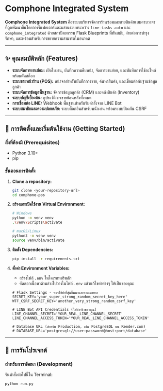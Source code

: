 # Comphone Integrated System

**Comphone Integrated System** คือระบบบริหารจัดการร้านซ่อมและขายสินค้าแบบครบวงจร ที่ถูกพัฒนาขึ้นโดยการรีแฟคเตอร์และผสานระบบระหว่าง `line-tasks-auto` และ `comphone_integrated` ด้วยสถาปัตยกรรม Flask Blueprints ที่ทันสมัย, ง่ายต่อการบำรุงรักษา, และพร้อมสำหรับการขยายความสามารถในอนาคต

---

## ✨ คุณสมบัติหลัก (Features)

- **ระบบจัดการงานซ่อม:** เปิดใบงาน, บันทึกความคืบหน้า, จัดการงานย่อย, และบันทึกการใช้อะไหล่พร้อมตัดสต็อก
- **ระบบขายหน้าร้าน (POS):** หน้าจอสำหรับบันทึกการขาย, ค้นหาสินค้า, และเชื่อมต่อกับฐานข้อมูลลูกค้า
- **ระบบจัดการข้อมูลพื้นฐาน:** จัดการข้อมูลลูกค้า (CRM) และคลังสินค้า (Inventory)
- **ระบบบัญชีเบื้องต้น:** ดูประวัติการขายย้อนหลังทั้งหมด
- **การเชื่อมต่อ LINE:** Webhook พื้นฐานสำหรับรับคำสั่งจาก LINE Bot
- **ระบบสมาชิกและความปลอดภัย:** ระบบล็อกอินสำหรับพนักงาน พร้อมระบบป้องกัน CSRF

---

## 🚀 การติดตั้งและเริ่มต้นใช้งาน (Getting Started)

### สิ่งที่ต้องมี (Prerequisites)

- Python 3.10+
- pip

### ขั้นตอนการติดตั้ง

1.  **Clone a repository:**
    ```bash
    git clone <your-repository-url>
    cd comphone-pos
    ```

2.  **สร้างและเปิดใช้งาน Virtual Environment:**
    ```bash
    # Windows
    python -m venv venv
    .\venv\Scripts\activate

    # macOS/Linux
    python3 -m venv venv
    source venv/bin/activate
    ```

3.  **ติดตั้ง Dependencies:**
    ```bash
    pip install -r requirements.txt
    ```

4.  **ตั้งค่า Environment Variables:**
    - สร้างไฟล์ `.env` ในไดเรกทอรีหลัก
    - คัดลอกเนื้อหาด้านล่างไปวางในไฟล์ `.env` แล้วแก้ไขค่าต่างๆ ให้เป็นของคุณ:
    ```env
    # Flask Settings - ควรใช้ค่าที่สุ่มขึ้นมาและคาดเดายาก
    SECRET_KEY='your_super_strong_random_secret_key_here'
    WTF_CSRF_SECRET_KEY='another_very_strong_random_csrf_key'

    # LINE Bot API Credentials (ใส่ค่าจริงของคุณ)
    LINE_CHANNEL_SECRET='YOUR_REAL_LINE_CHANNEL_SECRET'
    LINE_CHANNEL_ACCESS_TOKEN='YOUR_REAL_LINE_CHANNEL_ACCESS_TOKEN'

    # Database URL (สำหรับ Production, เช่น PostgreSQL บน Render.com)
    # DATABASE_URL='postgresql://user:password@host:port/database'
    ```

---

## 🏃 การรันโปรเจกต์

### สำหรับการพัฒนา (Development)

รันคำสั่งต่อไปนี้ใน Terminal:
```bash
python run.py